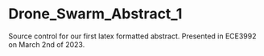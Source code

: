 # Drone_Swarm_Abstract_1
Source control for our first latex formatted abstract. Presented in ECE3992 on March 2nd of 2023. 

